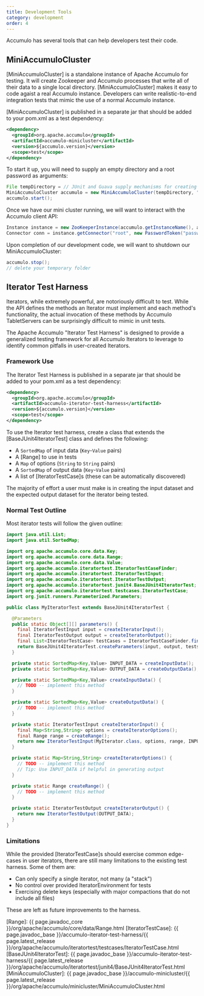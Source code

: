 ```yaml
---
title: Development Tools
category: development
order: 4
---
```


Accumulo has several tools that can help developers test their code.

## MiniAccumuloCluster

[MiniAccumuloCluster] is a standalone instance of Apache Accumulo for testing. It will
create Zookeeper and Accumulo processes that write all of their data to a single local
directory. [MiniAccumuloCluster] makes it easy to code agaist a real Accumulo instance.
Developers can write realistic-to-end integration tests that mimic the use of a normal
Accumulo instance.

[MiniAccumuloCluster] is published in a separate jar that should be added to your pom.xml
as a test dependency:

```xml
<dependency>
  <groupId>org.apache.accumulo</groupId>
  <artifactId>accumulo-minicluster</artifactId>
  <version>${accumulo.version}</version>
  <scope>test</scope>
</dependency>
```

To start it up, you will need to supply an empty directory and a root password as arguments:

```java
File tempDirectory = // JUnit and Guava supply mechanisms for creating temp directories
MiniAccumuloCluster accumulo = new MiniAccumuloCluster(tempDirectory, "password");
accumulo.start();
```

Once we have our mini cluster running, we will want to interact with the Accumulo client API:

```java
Instance instance = new ZooKeeperInstance(accumulo.getInstanceName(), accumulo.getZooKeepers());
Connector conn = instance.getConnector("root", new PasswordToken("password"));
```

Upon completion of our development code, we will want to shutdown our MiniAccumuloCluster:

```java
accumulo.stop();
// delete your temporary folder
```

## Iterator Test Harness

Iterators, while extremely powerful, are notoriously difficult to test. While the API defines
the methods an Iterator must implement and each method's functionality, the actual invocation
of these methods by Accumulo TabletServers can be surprisingly difficult to mimic in unit tests.

The Apache Accumulo "Iterator Test Harness" is designed to provide a generalized testing framework
for all Accumulo Iterators to leverage to identify common pitfalls in user-created Iterators.

### Framework Use

The Iterator Test Harness is published in a separate jar that should be added to your pom.xml as
a test dependency:

```xml
<dependency>
  <groupId>org.apache.accumulo</groupId>
  <artifactId>accumulo-iterator-test-harness</artifactId>
  <version>${accumulo.version}</version>
  <scope>test</scope>
</dependency>
```

To use the Iterator test harness, create a class that extends the [BaseJUnit4IteratorTest] class
and defines the following:

  * A `SortedMap` of input data (`Key`-`Value` pairs)
  * A [Range] to use in tests
  * A `Map` of options (`String` to `String` pairs)
  * A `SortedMap` of output data (`Key`-`Value` pairs)
  * A list of [IteratorTestCase]s (these can be automatically discovered)

The majority of effort a user must make is in creating the input dataset and the expected
output dataset for the iterator being tested.

### Normal Test Outline

Most iterator tests will follow the given outline:

```java
import java.util.List;
import java.util.SortedMap;

import org.apache.accumulo.core.data.Key;
import org.apache.accumulo.core.data.Range;
import org.apache.accumulo.core.data.Value;
import org.apache.accumulo.iteratortest.IteratorTestCaseFinder;
import org.apache.accumulo.iteratortest.IteratorTestInput;
import org.apache.accumulo.iteratortest.IteratorTestOutput;
import org.apache.accumulo.iteratortest.junit4.BaseJUnit4IteratorTest;
import org.apache.accumulo.iteratortest.testcases.IteratorTestCase;
import org.junit.runners.Parameterized.Parameters;

public class MyIteratorTest extends BaseJUnit4IteratorTest {

  @Parameters
  public static Object[][] parameters() {
    final IteratorTestInput input = createIteratorInput();
    final IteratorTestOutput output = createIteratorOutput();
    final List<IteratorTestCase> testCases = IteratorTestCaseFinder.findAllTestCases();
    return BaseJUnit4IteratorTest.createParameters(input, output, tests);
  }

  private static SortedMap<Key,Value> INPUT_DATA = createInputData();
  private static SortedMap<Key,Value> OUTPUT_DATA = createOutputData();

  private static SortedMap<Key,Value> createInputData() {
    // TODO -- implement this method
  }

  private static SortedMap<Key,Value> createOutputData() {
    // TODO -- implement this method
  }

  private static IteratorTestInput createIteratorInput() {
    final Map<String,String> options = createIteratorOptions(); 
    final Range range = createRange();
    return new IteratorTestInput(MyIterator.class, options, range, INPUT_DATA);
  }

  private static Map<String,String> createIteratorOptions() {
    // TODO -- implement this method
    // Tip: Use INPUT_DATA if helpful in generating output
  }

  private static Range createRange() {
    // TODO -- implement this method
  }

  private static IteratorTestOutput createIteratorOutput() {
    return new IteratorTestOutput(OUTPUT_DATA);
  }
}
```

### Limitations

While the provided [IteratorTestCase]s should exercise common edge-cases in user iterators,
there are still many limitations to the existing test harness. Some of them are:

  * Can only specify a single iterator, not many (a "stack")
  * No control over provided IteratorEnvironment for tests
  * Exercising delete keys (especially with major compactions that do not include all files)

These are left as future improvements to the harness.

[Range]: {{ page.javadoc_core }}/org/apache/accumulo/core/data/Range.html
[IteratorTestCase]: {{ page.javadoc_base }}/accumulo-iterator-test-harness/{{ page.latest_release }}/org/apache/accumulo/iteratortest/testcases/IteratorTestCase.html
[BaseJUnit4IteratorTest]: {{ page.javadoc_base }}/accumulo-iterator-test-harness/{{ page.latest_release }}/org/apache/accumulo/iteratortest/junit4/BaseJUnit4IteratorTest.html
[MiniAccumuloCluster]: {{ page.javadoc_base }}/accumulo-minicluster/{{ page.latest_release }}/org/apache/accumulo/minicluster/MiniAccumuloCluster.html
